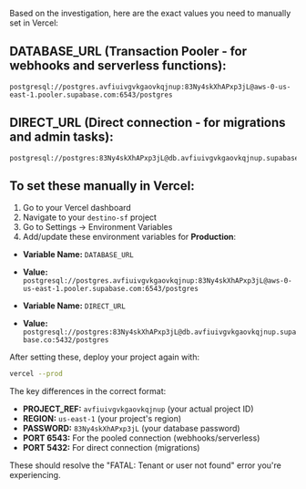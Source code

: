 Based on the investigation, here are the exact values you need to manually set in Vercel:

## DATABASE_URL (Transaction Pooler - for webhooks and serverless functions):

```
postgresql://postgres.avfiuivgvkgaovkqjnup:83Ny4skXhAPxp3jL@aws-0-us-east-1.pooler.supabase.com:6543/postgres
```

## DIRECT_URL (Direct connection - for migrations and admin tasks):

```
postgresql://postgres:83Ny4skXhAPxp3jL@db.avfiuivgvkgaovkqjnup.supabase.co:5432/postgres
```

## To set these manually in Vercel:

1. Go to your Vercel dashboard
2. Navigate to your `destino-sf` project
3. Go to Settings → Environment Variables
4. Add/update these environment variables for **Production**:

- **Variable Name:** `DATABASE_URL`
- **Value:** `postgresql://postgres.avfiuivgvkgaovkqjnup:83Ny4skXhAPxp3jL@aws-0-us-east-1.pooler.supabase.com:6543/postgres`

- **Variable Name:** `DIRECT_URL`
- **Value:** `postgresql://postgres:83Ny4skXhAPxp3jL@db.avfiuivgvkgaovkqjnup.supabase.co:5432/postgres`

After setting these, deploy your project again with:

```bash
vercel --prod
```

The key differences in the correct format:

- **PROJECT_REF:** `avfiuivgvkgaovkqjnup` (your actual project ID)
- **REGION:** `us-east-1` (your project's region)
- **PASSWORD:** `83Ny4skXhAPxp3jL` (your database password)
- **PORT 6543:** For the pooled connection (webhooks/serverless)
- **PORT 5432:** For direct connection (migrations)

These should resolve the "FATAL: Tenant or user not found" error you're experiencing.
